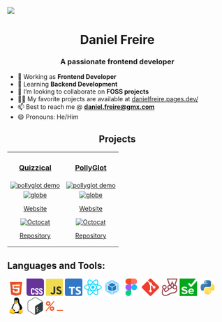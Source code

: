 <a href="https://danielfreire.pages.dev/" > <img src="./img/Web-Header-Background.svg"/></a>

<!-- ### [![Typing SVG](https://readme-typing-svg.herokuapp.com?lines=Hi+there+%F0%9F%91%8B)](https://danielfreire.pages.dev) -->

<h1 align="center">Daniel Freire</h1>
<h3 align="center">A passionate frontend developer</h3>

- 🔭 Working as **Frontend Developer**
- 🌱 Learning **Backend Development**
- 👯 I’m looking to collaborate on **FOSS projects**
- 👨‍💻 My favorite projects are available at [danielfreire.pages.dev/](http://danielfreire.pages.dev/)
- 📫 Best to reach me @ **daniel.freire@gmx.com**
- 😄 Pronouns: He/Him

<h2 align="center">Projects</h2>
<table>
	<tr>
		<td><a href="https://quizzicall-bydainelli.netlify.app" target="_blank" rel="noreferrer"><h3 align="center">Quizzical</h3></a></td>
		<td><a href="https://pollyglot-bydainelli.netlify.app" target="_blank" rel="noreferrer"><h3 align="center">PollyGlot</h3></a></td></tr>
	<tr>
		<td><a href="https://quizzicall-bydainelli.netlify.app" target="_blank" rel="noreferrer"><img src="https://github.com/user-attachments/assets/21735857-6399-4501-9b5b-92a886574768" alt="pollyglot demo"></a></td>
		<td><a href="https://pollyglot-bydainelli.netlify.app" target="_blank" rel="noreferrer"><img src="https://github.com/user-attachments/assets/4d0835cc-24c8-4576-af31-6660c2c3ea90" alt="pollyglot demo"></a></td></tr>
	<tr>
		<td>
			<div align="center">
				<a href="https://quizzicall-bydainelli.netlify.app" target="_blank" rel="noreferrer">
					<img src="https://github.com/user-attachments/assets/e13edfb8-327a-4430-a893-dc8fd1958ef7" alt="globe" height="20">
					<p>Website</p>
				</a>
			<div>
				<a href="https://github.com/danielfreire-dev/Quizzical/tree/webpage" target="_blank" rel="noreferrer">
					<img src="https://github.com/user-attachments/assets/1e97fcb8-1c48-411d-9259-f514babaaded" alt="Octocat" height="20">
					<p>Repository</p>
				</a>
			</div>
			</div>
		</td>
		<td>
			<div align="center">
				<div>
					<a href="https://pollyglot-bydainelli.netlify.app" target="_blank" rel="noreferrer">
						<img src="https://github.com/user-attachments/assets/e13edfb8-327a-4430-a893-dc8fd1958ef7" alt="globe" height="20">
						<p>Website</p>
					</a>
				</div>
			<div>
				<a href="https://github.com/danielfreire-dev/PollyGlot/tree/gemini-code" target="_blank" rel="noreferrer">
					<img src="https://github.com/user-attachments/assets/1e97fcb8-1c48-411d-9259-f514babaaded" alt="Octocat" height="20">
					<p>Repository</p>
				</a>
			</div>
		</div>
</td>
</td>
	</tr>
</table>

<h2 align="left">Languages and Tools:</h2>
	<p align="left">
			<a href="https://www.w3.org/html/" target="_blank" rel="noreferrer">
				<img
					src="./img/icons/html5-original-wordmark.svg"
					alt="html5"
					width="40"
					height="40"
			/></a>
			<a href="https://www.w3schools.com/css/" target="_blank" rel="noreferrer">
				<img
					src="./img/icons/Official_CSS_Logo.svg"
					alt="css3"
					width="40"
					height="40"
			/></a>
			<a
				href="https://developer.mozilla.org/en-US/docs/Web/JavaScript"
				target="_blank"
				rel="noreferrer"
			>
				<img
					src="./img/icons/javascript-original.svg"
					alt="javascript"
					width="40"
					height="40"
			/></a>
			<a
				href="https://www.typescriptlang.org/"
				target="_blank"
				rel="noreferrer"
			>
				<img
					src="./img/icons/Typescript.svg"
					alt="typescript"
					width="40"
					height="40"
			/></a>
			<a href="https://reactjs.org/" target="_blank" rel="noreferrer">
				<img
					src="./img/icons/react2.svg"
					alt="react"
					width="40"
					height="40"
			/></a>
			<a
				href="https://webpack.js.org"
				target="_blank"
				rel="noreferrer"
			>
				<img
					src="./img/icons/webpack.svg"
					alt="webpack"
					width="40"
					height="40"
			/></a>
			<a href="https://www.figma.com/" target="_blank" rel="noreferrer">
				<img
					src="./img/icons/figma-icon.svg"
					alt="figma"
					width="40"
					height="40"
			/></a>
			<a href="https://git-scm.com/" target="_blank" rel="noreferrer">
				<img
					src="./img/icons/git-scm-icon.svg"
					alt="git"
					width="40"
					height="40"
			/></a>
			<a href="https://jestjs.io" target="_blank" rel="noreferrer">
				<img
					src="./img/icons/jestjsio-icon.svg"
					alt="jest"
					width="40"
					height="40"
			/></a>
			<a
				href="https://selenium-python.readthedocs.io"
				target="_blank"
				rel="noreferrer"
			>
				<img
					src="./img/icons/selenium.svg"
					alt="selenium"
					width="40"
					height="40"
			/></a>
			<a href="https://www.python.org" target="_blank" rel="noreferrer">
				<img
					src="./img/icons/python-original.svg"
					alt="python"
					width="40"
					height="40"
			/></a>
			<a href="https://www.linux.org/" target="_blank" rel="noreferrer">
				<img
					src="./img/icons/linux-original.svg"
					alt="linux"
					width="40"
					height="40"
			/></a>
			<a
				href="https://www.gnu.org/software/bash/"
				target="_blank"
				rel="noreferrer"
			>
				<img
					src="./img/icons/bash-icon-svgrepo-com.svg"
					alt="bash"
					width="40"
					height="40"
			/></a>
			<a
				href="https://www.zsh.org"
				target="_blank"
				rel="noreferrer"
			>
				<img
					src="./img/icons/color_zsh.svg"
					alt="zsh"
					width="40"
					height="40"
			/></a>
			<!-- <a href="https://www.mysql.com/" target="_blank" rel="noreferrer"> <img src="./img/icons/mysql-original-wordmark.svg" alt="mysql" width="40" height="40"> -->
			<!-- <a href="https://postman.com" target="_blank" rel="noreferrer"> <img src="./img/icons/getpostman-icon.svg" alt="postman" width="40" height="40"> -->
		<!-- <a href="https://firebase.google.com/" target="_blank" rel="noreferrer">
				<img
					src="./img/icons/firebase-icon.svg"
					alt="firebase"
					width="40"
					height="40"
			/></a>
			<a href="https://getbootstrap.com" target="_blank" rel="noreferrer">
				<img
					src="./img/icons/Bootstrap_logo.svg"
					alt="bootstrap"
					width="40"
					height="40"
			/></a>
		<a href="https://www.djangoproject.com/" target="_blank" rel="noreferrer">
				<img
					src="./img/icons/django.svg"
					alt="django"
					width="40"
					height="40"
			/></a>

    	-->
    	</p>

<!--
**Dainelli/Dainelli** is a ✨ _special_ ✨ repository because its `README.md` (this file) appears on your GitHub profile.

Here are some ideas to get you started:

- 🔭 I’m currently working on ...
- 🌱 I’m currently learning ...
- 👯 I’m looking to collaborate on ...
- 🤔 I’m looking for help with ...
- 💬 Ask me about ...
- 📫 How to reach me: ...
- 😄 Pronouns: ...
- ⚡ Fun fact: ...
-->
